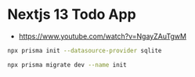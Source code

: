 # Nextjs 13 Todo App

* <https://www.youtube.com/watch?v=NgayZAuTgwM>

```bash
npx prisma init --datasource-provider sqlite

npx prisma migrate dev --name init
```